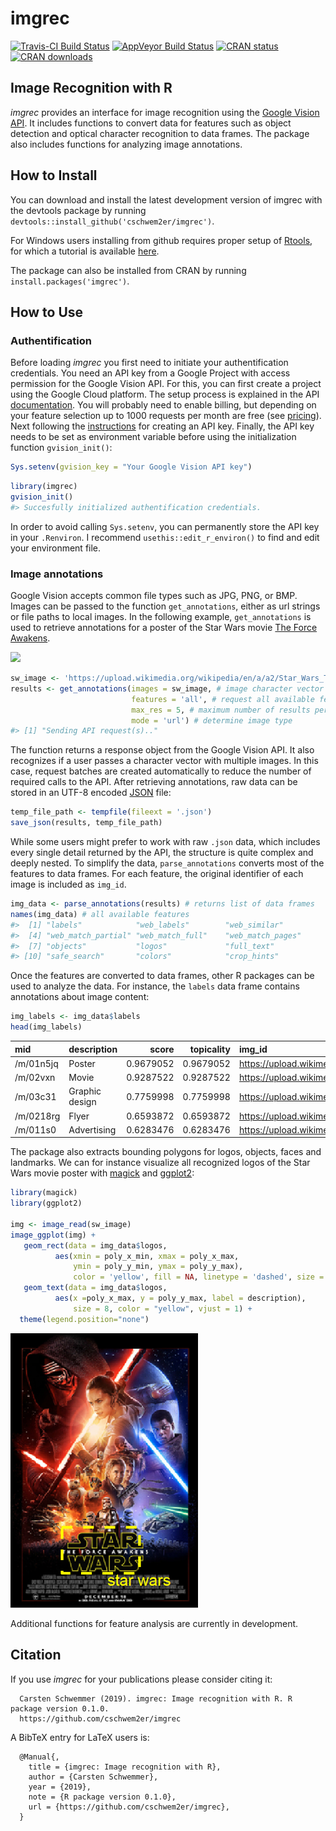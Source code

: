 
<!-- README.md is generated from README.Rmd. Please edit that file -->

# imgrec

[![Travis-CI Build
Status](https://travis-ci.org/cschwem2er/imgrec.svg?branch=master)](https://travis-ci.org/cschwem2er/imgrec)
[![AppVeyor Build
Status](https://ci.appveyor.com/api/projects/status/github/cschwem2er/imgrec?branch=master&svg=true)](https://ci.appveyor.com/project/cschwem2er/imgrec)
[![CRAN
status](https://www.r-pkg.org/badges/version/imgrec)](https://cran.r-project.org/package=imgrec)
[![CRAN
downloads](https://cranlogs.r-pkg.org/badges/grand-total/imgrec)](https://cran.rstudio.com/web/packages/imgrec/index.html)

## Image Recognition with R

*imgrec* provides an interface for image recognition using the [Google
Vision API](https://cloud.google.com/vision/). It includes functions to
convert data for features such as object detection and optical character
recognition to data frames. The package also includes functions for
analyzing image annotations.

## How to Install

You can download and install the latest development version of imgrec
with the devtools package by running
`devtools::install_github('cschwem2er/imgrec')`.

For Windows users installing from github requires proper setup of
[Rtools](https://cran.r-project.org/bin/windows/Rtools/), for which a
tutorial is available
[here](https://github.com/stan-dev/rstan/wiki/Install-Rtools-for-Windows).

The package can also be installed from CRAN by running
`install.packages('imgrec')`.

## How to Use

### Authentification

Before loading *imgrec* you first need to initiate your authentification
credentials. You need an API key from a Google Project with access
permission for the Google Vision API. For this, you can first create a
project using the Google Cloud platform. The setup process is explained
in the API
[documentation](https://cloud.google.com/vision/docs/before-you-begin).
You will probably need to enable billing, but depending on your feature
selection up to 1000 requests per month are free (see
[pricing](https://cloud.google.com/vision/pricing)). Next following the
[instructions](https://cloud.google.com/docs/authentication/api-keys#creating_an_api_key)
for creating an API key. Finally, the API key needs to be set as
environment variable before using the initialization function
`gvision_init()`:

``` r
Sys.setenv(gvision_key = "Your Google Vision API key")
```

``` r
library(imgrec)
gvision_init()
#> Succesfully initialized authentification credentials.
```

In order to avoid calling `Sys.setenv`, you can permanently store the
API key in your `.Renviron`. I recommend `usethis::edit_r_environ()` to
find and edit your environment file.

### Image annotations

Google Vision accepts common file types such as JPG, PNG, or BMP. Images
can be passed to the function `get_annotations`, either as url strings
or file paths to local images. In the following example,
`get_annotations` is used to retrieve annotations for a poster of the
Star Wars movie [The Force
Awakens](https://en.wikipedia.org/wiki/Star_Wars:_The_Force_Awakens).

<img src='https://upload.wikimedia.org/wikipedia/en/a/a2/Star_Wars_The_Force_Awakens_Theatrical_Poster.jpg' width='250'>

``` r
sw_image <- 'https://upload.wikimedia.org/wikipedia/en/a/a2/Star_Wars_The_Force_Awakens_Theatrical_Poster.jpg'
results <- get_annotations(images = sw_image, # image character vector
                           features = 'all', # request all available features
                           max_res = 5, # maximum number of results per feature
                           mode = 'url') # determine image type
#> [1] "Sending API request(s).."
```

The function returns a response object from the Google Vision API. It
also recognizes if a user passes a character vector with multiple
images. In this case, request batches are created automatically to
reduce the number of required calls to the API. After retrieving
annotations, raw data can be stored in an UTF-8 encoded
[JSON](https://en.wikipedia.org/wiki/JSON) file:

``` r
temp_file_path <- tempfile(fileext = '.json')
save_json(results, temp_file_path)
```

While some users might prefer to work with raw `.json` data, which
includes every single detail returned by the API, the structure is quite
complex and deeply nested. To simplify the data, `parse_annotations`
converts most of the features to data frames. For each feature, the
original identifier of each image is included as `img_id`.

``` r
img_data <- parse_annotations(results) # returns list of data frames
names(img_data) # all available features
#>  [1] "labels"            "web_labels"        "web_similar"      
#>  [4] "web_match_partial" "web_match_full"    "web_match_pages"  
#>  [7] "objects"           "logos"             "full_text"        
#> [10] "safe_search"       "colors"            "crop_hints"
```

Once the features are converted to data frames, other R packages can be
used to analyze the data. For instance, the `labels` data frame contains
annotations about image content:

``` r
img_labels <- img_data$labels
head(img_labels)
```

| mid       | description    |     score | topicality | img\_id                                                                                            |
| :-------- | :------------- | --------: | ---------: | :------------------------------------------------------------------------------------------------- |
| /m/01n5jq | Poster         | 0.9679052 |  0.9679052 | <https://upload.wikimedia.org/wikipedia/en/a/a2/Star_Wars_The_Force_Awakens_Theatrical_Poster.jpg> |
| /m/02vxn  | Movie          | 0.9287522 |  0.9287522 | <https://upload.wikimedia.org/wikipedia/en/a/a2/Star_Wars_The_Force_Awakens_Theatrical_Poster.jpg> |
| /m/03c31  | Graphic design | 0.7759998 |  0.7759998 | <https://upload.wikimedia.org/wikipedia/en/a/a2/Star_Wars_The_Force_Awakens_Theatrical_Poster.jpg> |
| /m/0218rg | Flyer          | 0.6593872 |  0.6593872 | <https://upload.wikimedia.org/wikipedia/en/a/a2/Star_Wars_The_Force_Awakens_Theatrical_Poster.jpg> |
| /m/011s0  | Advertising    | 0.6283476 |  0.6283476 | <https://upload.wikimedia.org/wikipedia/en/a/a2/Star_Wars_The_Force_Awakens_Theatrical_Poster.jpg> |

The package also extracts bounding polygons for logos, objects, faces
and landmarks. We can for instance visualize all recognized logos of the
Star Wars movie poster with
[magick](https://CRAN.R-project.org/package=magick) and
[ggplot2](https://CRAN.R-project.org/package=ggplot2):

``` r
library(magick)
library(ggplot2)

img <- image_read(sw_image) 
image_ggplot(img) + 
   geom_rect(data = img_data$logos, 
          aes(xmin = poly_x_min, xmax = poly_x_max, 
              ymin = poly_y_min, ymax = poly_y_max),
              color = 'yellow', fill = NA, linetype = 'dashed', size = 2) +
   geom_text(data = img_data$logos, 
          aes(x =poly_x_max, y = poly_y_max, label = description),
              size = 8, color = "yellow", vjust = 1) +
  theme(legend.position="none")
```

<img src="man/figures/sw_logo_rec.png" width="300">

Additional functions for feature analysis are currently in development.

## Citation

If you use *imgrec* for your publications please consider citing
it:

``` 
  Carsten Schwemmer (2019). imgrec: Image recognition with R. R package version 0.1.0.
  https://github.com/cschwem2er/imgrec
```

A BibTeX entry for LaTeX users is:

``` 
  @Manual{,
    title = {imgrec: Image recognition with R},
    author = {Carsten Schwemmer},
    year = {2019},
    note = {R package version 0.1.0},
    url = {https://github.com/cschwem2er/imgrec},
  }
```
